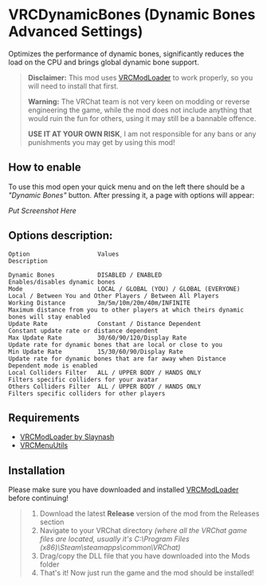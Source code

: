 # VRCDynamicBones (Dynamic Bones Advanced Settings)
Optimizes the performance of dynamic bones, significantly reduces the load on the CPU and brings global dynamic bone support.

> **Disclaimer:**
> This mod uses [VRCModLoader](https://github.com/Slaynash/VRCModLoader) to work properly, so you will need to install that first.
>  
>  **Warning:**
>  The VRChat team is not very keen on modding or reverse engineering the game, while the mod does not include anything that would ruin the fun for others, using it may still be a bannable offence.
>   
>  **USE IT AT YOUR OWN RISK**, I am not responsible for any bans or any punishments you may get by using this mod!

## How to enable
To use this mod open your quick menu and on the left there should be a *"Dynamic Bones"* button.
After pressing it, a page with options will appear:

*Put Screenshot Here*

## Options description:

    Option                   Values                                    Description
    
    Dynamic Bones            DISABLED / ENABLED                        Enables/disables dynamic bones
    Mode                     LOCAL / GLOBAL (YOU) / GLOBAL (EVERYONE)  Local / Between You and Other Players / Between All Players
    Working Distance         3m/5m/10m/20m/40m/INFINITE                Maximum distance from you to other players at which theirs dynamic bones will stay enabled
    Update Rate              Constant / Distance Dependent             Constant update rate or distance dependent
    Max Update Rate          30/60/90/120/Display Rate                 Update rate for dynamic bones that are local or close to you
    Min Update Rate          15/30/60/90/Display Rate                  Update rate for dynamic bones that are far away when Distance Dependent mode is enabled
    Local Colliders Filter   ALL / UPPER BODY / HANDS ONLY             Filters specific colliders for your avatar
    Others Colliders Filter  ALL / UPPER BODY / HANDS ONLY             Filters specific colliders for other players

## Requirements
- [VRCModLoader by Slaynash](https://github.com/Slaynash/VRCModLoader)
- [VRCMenuUtils](https://github.com/AtiLion/VRCMenuUtils)

## Installation ##
Please make sure you have downloaded and installed [VRCModLoader](https://github.com/Slaynash/VRCModLoader) before continuing!
> 1. Download the latest **Release** version of the mod from the Releases section
> 2. Navigate to your VRChat directory *(where all the VRChat game files are located, usually it's C:\Program Files (x86)\Steam\steamapps\common\VRChat)*
> 3. Drag/copy the DLL file that you have downloaded into the Mods folder
> 4. That's it! Now just run the game and the mod should be installed!
